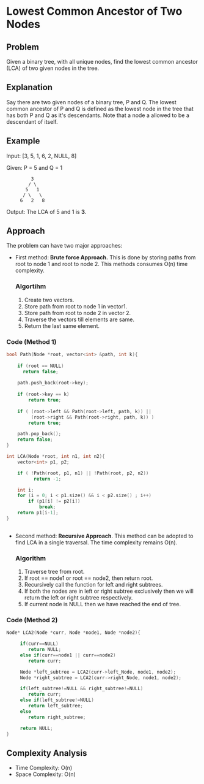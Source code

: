 # Lowest Common Ancestor of Two Nodes

## Problem
Given a binary tree, with all unique nodes, find the lowest common ancestor (LCA) of two given nodes in the tree.

## Explanation
Say there are two given nodes of a binary tree, P and Q. The lowest common ancestor of P and Q is defined as the lowest node in the tree that has both P and Q as it's descendants. Note that a node a allowed to be a descendant of itself.

## Example

Input: [3, 5, 1, 6, 2, NULL, 8]

Given: P = 5 and Q = 1

```
         3
        / \
       5   1
      / \   \
     6   2   8
```
Output: The LCA of 5 and 1 is **3**.

## Approach

The problem can have two major approaches:

* First method: **Brute force Approach.** This is done by storing paths from root to node 1 and root to node 2. This methods consumes O(n) time complexity.
    ### Algortihm
    1. Create two vectors.
    2. Store path from root to node 1 in vector1.
    3. Store path from root to node 2 in vector 2.
    4. Traverse the vectors till elements are same.
    5. Return the last same element.

### Code (Method 1)

```c++
bool Path(Node *root, vector<int> &path, int k){
  
    if (root == NULL) 
      return false;
 
    path.push_back(root->key);
 
    if (root->key == k)
        return true;
 
    if ( (root->left && Path(root->left, path, k)) ||
         (root->right && Path(root->right, path, k)) )
        return true;

    path.pop_back();
    return false;
}

int LCA(Node *root, int n1, int n2){
    vector<int> p1, p2;

    if ( !Path(root, p1, n1) || !Path(root, p2, n2))
          return -1;

    int i;
    for (i = 0; i < p1.size() && i < p2.size() ; i++)
        if (p1[i] != p2[i])
            break;
    return p1[i-1];
}
 
```

* Second method: **Recursive Approach**. This method can be adopted to find LCA in a single traversal. The time complexity remains O(n).
    ### Algorithm
    1. Traverse tree from root.
    2. If root == node1 or root == node2, then return root.
    3. Recursively call the function for left and right subtrees.
    4. If both the nodes are in left or right subtree exclusively then we will return the left or right subtree respectively.
    5. If current node is NULL then we have reached the end of tree.

### Code (Method 2)

```C++
Node* LCA2(Node *curr, Node *node1, Node *node2){

     if(curr==NULL)
        return NULL;
     else if(curr==node1 || curr==node2)
        return curr;

     Node *left_subtree = LCA2(curr->left_Node, node1, node2);
     Node *right_subtree = LCA2(curr->right_Node, node1, node2);

     if(left_subtree!=NULL && right_subtree!=NULL)
        return curr;
     else if(left_subtree!=NULL)
        return left_subtree;
     else
        return right_subtree;

     return NULL;
}
```

## Complexity Analysis

* Time Complexity: O(n)
* Space Complexity: O(n)
